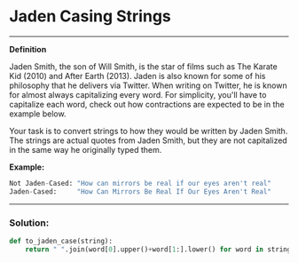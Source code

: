 # Jaden Casing Strings

---

**Definition**

Jaden Smith, the son of Will Smith, is the star of films such as The Karate Kid
(2010) and After Earth (2013). Jaden is also known for some of his philosophy
that he delivers via Twitter. When writing on Twitter, he is known for almost
always capitalizing every word. For simplicity, you'll have to capitalize each
word, check out how contractions are expected to be in the example below.

Your task is to convert strings to how they would be written by Jaden Smith.
The strings are actual quotes from Jaden Smith, but they are not capitalized in
the same way he originally typed them.

**Example:**

```python
Not Jaden-Cased: "How can mirrors be real if our eyes aren't real"
Jaden-Cased:     "How Can Mirrors Be Real If Our Eyes Aren't Real"
```

---

### Solution:

```python
def to_jaden_case(string):
    return " ".join(word[0].upper()+word[1:].lower() for word in string.split(" "))
```
